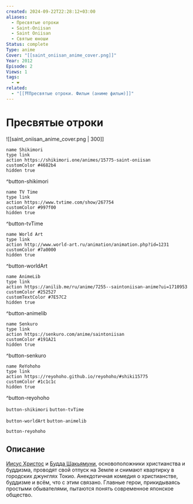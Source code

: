 ```yaml
---
created: 2024-09-22T22:28:12+03:00
aliases:
  - Пресвятые отроки
  - Saint☆Oniisan
  - Saint Oniisan
  - Святые юноши
Status: complete
Type: anime
Cover: "[[saint_oniisan_anime_cover.png]]"
Year: 2012
Episode: 2
Views: 1
tags:
  - ❤
related:
  - "[[⛩️Пресвятые отроки. Фильм (аниме фильм)]]"
---
```


# Пресвятые отроки

![[saint_oniisan_anime_cover.png | 300]]

```button
name Shikimori
type link
action https://shikimori.one/animes/15775-saint-oniisan
customColor #4682b4
hidden true
```
^button-shikimori

```button
name TV Time
type link
action https://www.tvtime.com/show/267754
customColor #997f00
hidden true
```
^button-tvTime

```button
name World Art
type link
action http://www.world-art.ru/animation/animation.php?id=1231
customColor #7a0000
hidden true
```
^button-worldArt

```button
name AnimeLib
type link
action https://anilib.me/ru/anime/7255--saintoniisan-anime?ui=1710953
customColor #252527
customTextColor #7E57C2
hidden true
```
^button-animelib

```button
name Senkuro
type link
action https://senkuro.com/anime/saintoniisan
customColor #191A21
hidden true
```
^button-senkuro

```button
name ReYohoho
type link
action https://reyohoho.github.io/reyohoho/#shiki15775
customColor #1c1c1c
hidden true
```
^button-reyohoho



`button-shikimori` `button-tvTime`

`button-worldArt` `button-animelib`

`button-reyohoho`

## Описание

[Иисус Христос](https://shikimori.one/characters/15560-jesus) и [Будда Шакьямуни](https://shikimori.one/characters/15562-buddha), основоположники христианства и буддизма, проводят свой отпуск на Земле и снимают квартирку в городских джунглях Токио. Анекдотичная комедия о христианстве, буддизме и всём, что с этим связано. Главные герои, прикидываясь простыми обывателями, пытаются понять современное японское общество.
